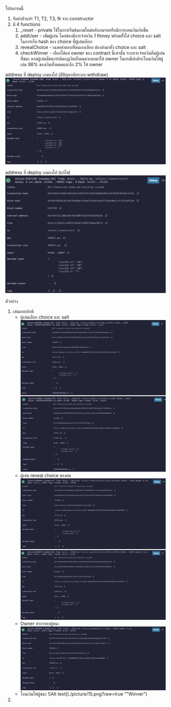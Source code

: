 โปรแกรมนี้

1. รับค่าตัวแปร T1, T2, T3, N จาก constructor
2. มี 4 functions
    1. _reset - private ใช้ในการเริ่มต้นเกมใหม่หลังเกมจบหรือมีการถอนเงินเกิดขึ้น
    2. addUser - เพิ่มผู้เล่น โดยต้องมีการจ่ายเงิน 1 finney พร้อมทั้ังใส่ choice และ salt ในการเก็บ hash ของ choice ที่ผู้เล่นเลือก
    3. revealChoice - เฉลยคำตอบที่ตนเองเลือก ต้องส่งมาทั้ง choice และ salt
    4. checkWinner - เลือกได้แค่ owner ของ contract นี้เท่านั้น ระบบจะจ่ายเงินคืนผู้เล่นที่ชนะ หากผู้เล่นมี่ชนะทำผิดกฏเงินทั้งหมดจะตกมาให้ owner ในกรณีปกติจะโอนเงินให้ผู้เล่น 98% ของเงินทั้งหมดและอีก 2% ให้ owner

address ที่ deploy เกมลงไป (มีปัญหากับระบบ withdraw)
![Alt text](./picture/00.png?raw=true "addr 1")

address ที่ deploy เกมลงไป (แก้ไข)
![Alt text](./picture/01.png?raw=true "addr 2")

ตัวอย่าง
1. เล่นแบบปกติ
    - ผู้เล่นเลือก choice และ salt
        ![Alt text](./picture/10.png?raw=true "P1")
        ![Alt text](./picture/11.png?raw=true "P2")
    - ผู้เล่น reveal choice ของตน
        ![Alt text](./picture/12.png?raw=true "P1")
        ![Alt text](./picture/13.png?raw=true "P2")
    - Owner ทำการหาผู้ชนะ
        ![Alt text](./picture/14.png?raw=true "Check")
    - โอนเงินให้ผู้ชนะ
        ![Alt text](./picture/15.png?raw=true ""Winner")
2. 